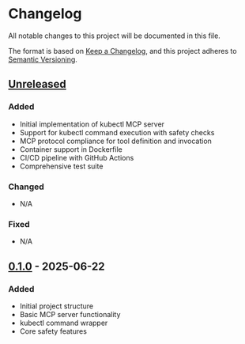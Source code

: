 # Changelog

All notable changes to this project will be documented in this file.

The format is based on [Keep a Changelog](https://keepachangelog.com/en/1.0.0/),
and this project adheres to [Semantic Versioning](https://semver.org/spec/v2.0.0.html).

## [Unreleased]

### Added
- Initial implementation of kubectl MCP server
- Support for kubectl command execution with safety checks
- MCP protocol compliance for tool definition and invocation
- Container support in Dockerfile
- CI/CD pipeline with GitHub Actions
- Comprehensive test suite

### Changed
- N/A

### Fixed
- N/A

## [0.1.0] - 2025-06-22

### Added
- Initial project structure
- Basic MCP server functionality
- kubectl command wrapper
- Core safety features

[Unreleased]: https://github.com/username/kubectl-go-mcp-server/compare/v0.1.0...HEAD
[0.1.0]: https://github.com/username/kubectl-go-mcp-server/releases/tag/v0.1.0
